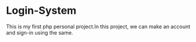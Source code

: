 # Login-System
This is  my first php personal project.In this project, we can make an account and sign-in using the same.
